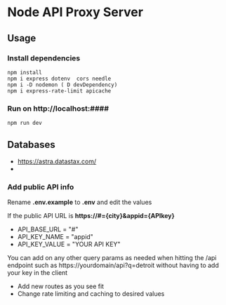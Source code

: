 # Node API Proxy Server



## Usage

### Install dependencies

```
npm install
npm i express dotenv  cors needle
npm i -D nodemon ( D devDependency)
npm i express-rate-limit apicache
```

### Run on http://localhost:####

```
npm run dev
```
## Databases
- https://astra.datastax.com/
- 

### Add public API info

Rename **.env.example** to **.env** and edit the values

If the public API URL is **https://#={city}&appid={APIkey}**

- API_BASE_URL = "#"
- API_KEY_NAME = "appid"
- API_KEY_VALUE = "YOUR API KEY"

You can add on any other query params as needed when hitting the /api endpoint such as https://yourdomain/api?q=detroit without having to add your key in the client

- Add new routes as you see fit
- Change rate limiting and caching to desired values
